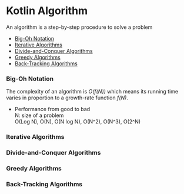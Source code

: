 # Kotlin Algorithm
An algorithm is a step-by-step procedure to solve a problem

- [Big-Oh Notation](#big-oh-notation)
- [Iterative Algorithms](#iterative-algorithms)
- [Divide-and-Conquer Algorithms](#divide-and-conquer-algorithms)
- [Greedy Algorithms](#greedy-algorithms)
- [Back-Tracking Algorithms](#back-tracking-algorithms)

### Big-Oh Notation
The complexity of an algorithm is *O(f(N))* which means its running time varies in proportion to a growth-rate function *f(N)*.

- Performance from good to bad     
    N: size of a problem    
    O(Log N), O(N), O(N log N), O(N^2), O(N^3), O(2^N)

### Iterative Algorithms 

### Divide-and-Conquer Algorithms 

### Greedy Algorithms 

### Back-Tracking Algorithms 

